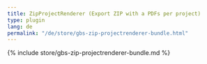 ```yaml
---
title: ZipProjectRenderer (Export ZIP with a PDFs per project)
type: plugin
lang: de
permalink: "/de/store/gbs-zip-projectrenderer-bundle.html"
---
```


{% include store/gbs-zip-projectrenderer-bundle.md %}
